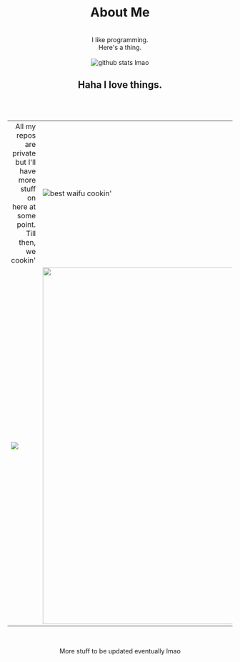 
<div  align="center">
<h1>About Me</h1>
<br>
I like programming.
<br>
Here's a thing.
<br><br>
<img alt="github stats lmao" src="https://github-readme-stats.vercel.app/api?username=Frozengarvmonkey&include_all_commits=true&count_private=true&show_icons=true&line_height=20&title_color=7A7ADB&icon_color=2234AE&text_color=D3D3D3&bg_color=0,000000,130F40" />
<h2>Haha I love things.</h2>
<br>

<table>
<tr>
<td align="right">All my repos are private but I'll have more stuff on here at some point. Till then, we cookin'</td>
<td><img alt="best waifu cookin'" src="https://media.tenor.com/j2kUwQij1mIAAAAC/dorohedoro-nikaidou.gif"/></td>
</tr>
 <br>
<tr>
<td  style="align-self:center;" href="https://discordid.netlify.app/?id=321580106302750731">
<img src="https://discord.c99.nl/widget/theme-1/321580106302750731.png" />
</td>
<td  style="align-self:center;" href="https://open.spotify.com/user/wyux1pwh9vyqlw8riszhiemhx">
<img width="800px" src="https://vps5.minzkraut.com/spotify/embed.png?key=wyux1pwh9vyqlw8riszhiemhx&font=Oswald&headerFont=Oswald&header=center&mode=current&color=FFFFFF&border=00000" />
</td>
</table>
<br>
<p align="center">More stuff to be updated eventually lmao</p>
</div>
